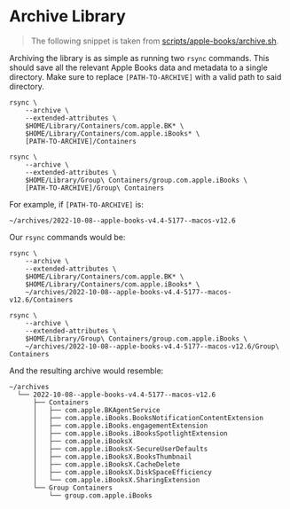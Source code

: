 # Archive Library

> <i class="fa fa-info-circle"></i> The following snippet is taken from
> [scripts/apple-books/archive.sh][script].

Archiving the library is as simple as running two `rsync` commands. This should
save all the relevant Apple Books data and metadata to a single directory. Make
sure to replace `[PATH-TO-ARCHIVE]` with a valid path to said directory.

```shell
rsync \
    --archive \
    --extended-attributes \
    $HOME/Library/Containers/com.apple.BK* \
    $HOME/Library/Containers/com.apple.iBooks* \
    [PATH-TO-ARCHIVE]/Containers

rsync \
    --archive \
    --extended-attributes \
    $HOME/Library/Group\ Containers/group.com.apple.iBooks \
    [PATH-TO-ARCHIVE]/Group\ Containers
```

For example, if `[PATH-TO-ARCHIVE]` is:

```plaintext
~/archives/2022-10-08--apple-books-v4.4-5177--macos-v12.6
```

Our `rsync` commands would be:

```shell
rsync \
    --archive \
    --extended-attributes \
    $HOME/Library/Containers/com.apple.BK* \
    $HOME/Library/Containers/com.apple.iBooks* \
    ~/archives/2022-10-08--apple-books-v4.4-5177--macos-v12.6/Containers

rsync \
    --archive \
    --extended-attributes \
    $HOME/Library/Group\ Containers/group.com.apple.iBooks \
    ~/archives/2022-10-08--apple-books-v4.4-5177--macos-v12.6/Group\ Containers
```

And the resulting archive would resemble:

```plaintext
~/archives
  └── 2022-10-08--apple-books-v4.4-5177--macos-v12.6
      ├── Containers
      │   ├── com.apple.BKAgentService
      │   ├── com.apple.iBooks.BooksNotificationContentExtension
      │   ├── com.apple.iBooks.engagementExtension
      │   ├── com.apple.iBooks.iBooksSpotlightExtension
      │   ├── com.apple.iBooksX
      │   ├── com.apple.iBooksX-SecureUserDefaults
      │   ├── com.apple.iBooksX.BooksThumbnail
      │   ├── com.apple.iBooksX.CacheDelete
      │   ├── com.apple.iBooksX.DiskSpaceEfficiency
      │   └── com.apple.iBooksX.SharingExtension
      └── Group Containers
          └── group.com.apple.iBooks
```

[script]: https://github.com/tnahs/readstor/tree/main/scripts/apple-books/archive.sh
